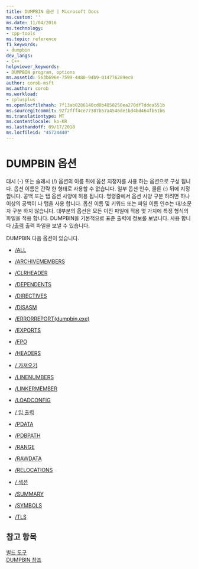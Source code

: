 ```yaml
---
title: DUMPBIN 옵션 | Microsoft Docs
ms.custom: ''
ms.date: 11/04/2016
ms.technology:
- cpp-tools
ms.topic: reference
f1_keywords:
- dumpbin
dev_langs:
- C++
helpviewer_keywords:
- DUMPBIN program, options
ms.assetid: 563b696e-7599-4480-94b9-014776289ec8
author: corob-msft
ms.author: corob
ms.workload:
- cplusplus
ms.openlocfilehash: 7f13ab0286140cd0b4850250ea270df7ddea551b
ms.sourcegitcommit: 92f2fff4ce77387b57a4546de1bd4bd464fb51b6
ms.translationtype: MT
ms.contentlocale: ko-KR
ms.lasthandoff: 09/17/2018
ms.locfileid: "45724440"
---
```

# <a name="dumpbin-options"></a>DUMPBIN 옵션

대시 (-) 또는 슬래시 (/) 옵션의 이름 뒤에 옵션 지정자를 사용 하는 옵션으로 구성 됩니다. 옵션 이름은 간략 한 형태로 사용할 수 없습니다. 일부 옵션 인수, 콜론 (:) 뒤에 지정 합니다. 공백 또는 탭 옵션 사양에 허용 됩니다. 명령줄에서 옵션 사양 구분 하려면 하나 이상의 공백이 나 탭을 사용 합니다. 옵션 이름 및 키워드 또는 파일 이름 인수는 대/소문자 구분 하지 않습니다. 대부분의 옵션은 모든 이진 파일에 적용 몇 가지에 특정 형식의 파일을 적용 합니다. DUMPBIN을 기본적으로 표준 출력에 정보를 보냅니다. 사용 합니다 [/출력](../../build/reference/out-dumpbin.md) 출력 파일을 보낼 수 있습니다.

DUMPBIN 다음 옵션이 있습니다.

- [/ALL](../../build/reference/all.md)

- [/ARCHIVEMEMBERS](../../build/reference/archivemembers.md)

- [/CLRHEADER](../../build/reference/clrheader.md)

- [/DEPENDENTS](../../build/reference/dependents.md)

- [/DIRECTIVES](../../build/reference/directives.md)

- [/DISASM](../../build/reference/disasm.md)

- [/ERRORREPORT(dumpbin.exe)](../../build/reference/errorreport-dumpbin-exe.md)

- [/EXPORTS](../../build/reference/dash-exports.md)

- [/FPO](../../build/reference/fpo.md)

- [/HEADERS](../../build/reference/headers.md)

- [/ 가져오기](../../build/reference/imports-dumpbin.md)

- [/LINENUMBERS](../../build/reference/linenumbers.md)

- [/LINKERMEMBER](../../build/reference/linkermember.md)

- [/LOADCONFIG](../../build/reference/loadconfig.md)

- [/ 입 출력](../../build/reference/out-dumpbin.md)

- [/PDATA](../../build/reference/pdata.md)

- [/PDBPATH](../../build/reference/pdbpath.md)

- [/RANGE](../../build/reference/range.md)

- [/RAWDATA](../../build/reference/rawdata.md)

- [/RELOCATIONS](../../build/reference/relocations.md)

- [/ 섹션](../../build/reference/section-dumpbin.md)

- [/SUMMARY](../../build/reference/summary.md)

- [/SYMBOLS](../../build/reference/symbols.md)

- [/TLS](../../build/reference/tls.md)

## <a name="see-also"></a>참고 항목

[ 빌드 도구](../../build/reference/c-cpp-build-tools.md)<br/>
[DUMPBIN 참조](../../build/reference/dumpbin-reference.md)